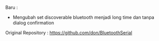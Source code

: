 Baru : <br>
- Mengubah set discoverable bluetooth menjadi long time dan tanpa dialog confirmation

Original Repository : https://github.com/don/BluetoothSerial <br/>

